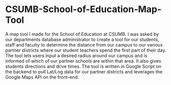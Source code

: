 # CSUMB-School-of-Education-Map-Tool
A map tool I made for the School of Education at CSUMB.
I was asked by our departments database administrator to 
create a tool for our students, staff and faculty to determine
the distance from our campus to our various partner districts
where our student teachers spend the first part of their day. 
The tool lets users input a desired radius around our campus and 
is informed of which of our partner schools are within that area. 
It also gives students directions and drive times. The tool is written
in Google Script on the backend to pull Lat/Lng data for our partner districts
and leverages the Google Maps API on the front-end.
